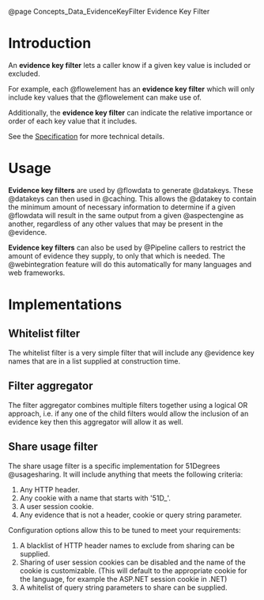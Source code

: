 @page Concepts_Data_EvidenceKeyFilter Evidence Key Filter

# Introduction

An **evidence key filter** lets a caller know if a given key value is included or excluded.

For example, each @flowelement has an **evidence key filter** which will only include key values
that the @flowelement can make use of.

Additionally, the **evidence key filter** can indicate the relative importance or order
of each key value that it includes.

See the
[Specification](https://github.com/51Degrees/specifications/blob/main/pipeline-specification/features/advertize-accepted-evidence.md#)
for more technical details.

# Usage

**Evidence key filters** are used by @flowdata to generate @datakeys. These @datakeys can then
used in @caching.
This allows the @datakey to contain the minimum amount of necessary information to determine
if a given @flowdata will result in the same output from a given @aspectengine as another, regardless
of any other values that may be present in the @evidence.

**Evidence key filters** can also be used by @Pipeline callers to restrict the amount of evidence 
they supply, to only that which is needed.
The @webintegration feature will do this automatically for many languages and web frameworks.

# Implementations

## Whitelist filter

The whitelist filter is a very simple filter that will include any @evidence key names that 
are in a list supplied at construction time.

## Filter aggregator

The filter aggregator combines multiple filters together using a logical OR approach, i.e. if any one of the child filters would allow the inclusion of an evidence key then this aggregator will allow it as well.

## Share usage filter

The share usage filter is a specific implementation for 51Degrees @usagesharing.
It will include anything that meets the following criteria:

1. Any HTTP header.
2. Any cookie with a name that starts with '51D_'.
3. A user session cookie.
4. Any evidence that is not a header, cookie or query string parameter.

Configuration options allow this to be tuned to meet your requirements:

1. A blacklist of HTTP header names to exclude from sharing can be supplied.
2. Sharing of user session cookies can be disabled and the name of the cookie
  is customizable. (This will default to the appropriate cookie for the language, 
  for example the ASP.NET session cookie in .NET)
3. A whitelist of query string parameters to share can be supplied.